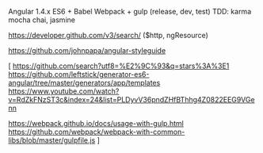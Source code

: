 Angular 1.4.x
ES6 + Babel
Webpack + gulp (release, dev, test)
TDD: karma mocha chai, jasmine

https://developer.github.com/v3/search/ ($http, ngResource)

https://github.com/johnpapa/angular-styleguide



[
https://github.com/search?utf8=%E2%9C%93&q=stars%3A%3E1
https://github.com/leftstick/generator-es6-angular/tree/master/generators/app/templates
https://www.youtube.com/watch?v=RdZkFNzST3c&index=24&list=PLDyvV36pndZHfBThhg4Z0822EEG9VGenn

https://webpack.github.io/docs/usage-with-gulp.html
https://github.com/webpack/webpack-with-common-libs/blob/master/gulpfile.js
]